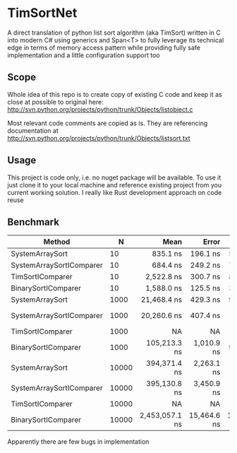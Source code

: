 # TimSortNet
A direct translation of python list sort algorithm (aka TimSort) written in C into modern C# using generics and Span&lt;T> to fully leverage its technical edge in terms of memory access pattern while providing fully safe implementation and a little configuration support too

## Scope
Whole idea of this repo is to create copy of existing C code and keep it as close at possible to original here:
http://svn.python.org/projects/python/trunk/Objects/listobject.c

Most relevant code comments are copied as is. They are referencing documentation at http://svn.python.org/projects/python/trunk/Objects/listsort.txt

## Usage
This project is code only, i.e. no nuget package will be available. To use it just clone it to your local machine and reference existing project from you current working solution. I really like Rust development approach on code reuse

## Benchmark

| Method                   | N     | Mean           | Error       | StdDev      | Median         |
|------------------------- |------ |---------------:|------------:|------------:|---------------:|
| SystemArraySort          | 10    |       835.1 ns |    196.1 ns |    568.8 ns |       700.0 ns |
| SystemArraySortIComparer | 10    |       684.4 ns |    249.2 ns |    719.0 ns |       300.0 ns |
| TimSortIComparer         | 10    |     2,522.8 ns |    300.7 ns |    848.0 ns |     2,300.0 ns |
| BinarySortIComparer      | 10    |     1,588.0 ns |    125.5 ns |    353.9 ns |     1,500.0 ns |
| SystemArraySort          | 1000  |    21,468.4 ns |    429.3 ns |    933.3 ns |    21,400.0 ns |
| SystemArraySortIComparer | 1000  |    20,260.6 ns |    407.4 ns |  1,101.3 ns |    19,950.0 ns |
| TimSortIComparer         | 1000  |             NA |          NA |          NA |             NA |
| BinarySortIComparer      | 1000  |   105,213.3 ns |  1,010.9 ns |    945.6 ns |   104,900.0 ns |
| SystemArraySort          | 10000 |   394,371.4 ns |  2,263.1 ns |  2,006.2 ns |   394,100.0 ns |
| SystemArraySortIComparer | 10000 |   395,130.8 ns |  3,450.9 ns |  2,881.7 ns |   394,600.0 ns |
| TimSortIComparer         | 10000 |             NA |          NA |          NA |             NA |
| BinarySortIComparer      | 10000 | 2,453,057.1 ns | 15,464.6 ns | 13,709.0 ns | 2,448,150.0 ns |

Apparently there are few bugs in implementation